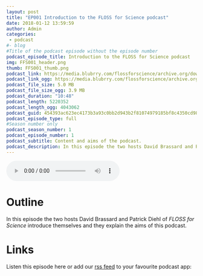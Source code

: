 ```yaml
---
layout: post
title: "EP001 Introduction to the FLOSS for Science podcast"
date: 2018-01-12 13:59:59
author: Admin
categories: 
 - podcast 
#- blog 
#Title of the podcast episode without the episode number
podcast_episode_title: Introduction to the FLOSS for Science podcast
img: FFS001_header.png
thumb: FFS001_thumb.png
podcast_link: https://media.blubrry.com/flossforscience/archive.org/download/FlossforscienceEp001-Introduction/FlossforscienceEp001-Introduction.mp3
podcast_link_ogg: https://media.blubrry.com/flossforscience/archive.org/download/FlossforscienceEp001-Introduction/FlossforscienceEp001-Introduction.ogg
podcast_file_size: 5.0 MB
podcast_file_size_ogg: 3.9 MB
podcast_duration: "10:48"
podcast_length: 5220352
podcast_length_ogg: 4043062
podcast_guid: 454393ac623ec4173b3a93c0bb2d943b2f81074979185bf8c4350cd9812c2677
podcast_episode_type: full
#Season number only
podcast_season_number: 1
podcast_episode_number: 1
podcast_subtitle: Content and aims of the podcast.
podcast_description: In this episode the two hosts David Brassard and Patrick Diehl of FLOSS for Science introduce themselves and they explain the aims of this podcast.
---
```


<audio controls>
  <source src="https://archive.org/download/FlossforscienceEp001-Introduction/FlossforscienceEp001-Introduction.ogg" type="audio/ogg">
  <source src="https://archive.org/download/FlossforscienceEp001-Introduction/FlossforscienceEp001-Introduction.mp3" type="audio/mpeg">
Your browser does not support the audio element.
</audio>

# Outline

In this episode the two hosts David Brassard and Patrick Diehl of *FLOSS for Science* introduce themselves and they explain the aims of this podcast.

# Links

Listen this episode here or add our [rss feed](https://flossforscience.github.io/feed.xml) to your favourite podcast app:


